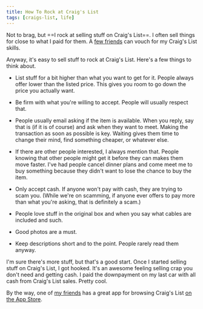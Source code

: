 ```yaml
---
title: How To Rock at Craig's List
tags: [craigs-list, life]
---
```


Not to brag, but ==I rock at selling stuff on Craig's List==. I often sell things for close to what I paid for them. A [few friends](http://twitter.com/sammcd) can vouch for my Craig's List skills.

Anyway, it's easy to sell stuff to rock at Craig's List. Here's a few things to think about.

* List stuff for a bit higher than what you want to get for it. People always offer lower than the listed price. This gives you room to go down the price you actually want.

* Be firm with what you're willing to accept. People will usually respect that.

* People usually email asking if the item is available. When you reply, say that is (if it is of course) and ask when they want to meet. Making the transaction as soon as possible is key. Waiting gives them time to change their mind, find something cheaper, or whatever else.

* If there are other people interested, I always mention that. People knowing that other people might get it before they can makes them move faster. I've had people cancel dinner plans and come meet me to buy something because they didn't want to lose the chance to buy the item.

* Only accept cash. If anyone won't pay with cash, they are trying to scam you. (While we're on scamming, if anyone ever offers to pay more than what you're asking, that is definitely a scam.)

* People love stuff in the original box and when you say what cables are included and such.

* Good photos are a must.

* Keep descriptions short and to the point. People rarely read them anyway.

I'm sure there's more stuff, but that's a good start. Once I started selling stuff on Craig's List, I got hooked. It's an awesome feeling selling crap you don't need and getting cash. I paid the downpayment on my last car with  all cash from Craig's List sales. Pretty cool.

By the way, one of [my friends](http://twitter.com/stevederico) has a great app for browsing Craig's List [on the App Store](http://itunes.apple.com/us/app/craigslist/id457406375?mt=8).
